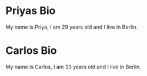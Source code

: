 # Priyas Bio

My name is Priya, I am 29 years old and I live in Berlin. 

# Carlos Bio

My name is Carlos, I am 33 years old and I live in Berlin.
